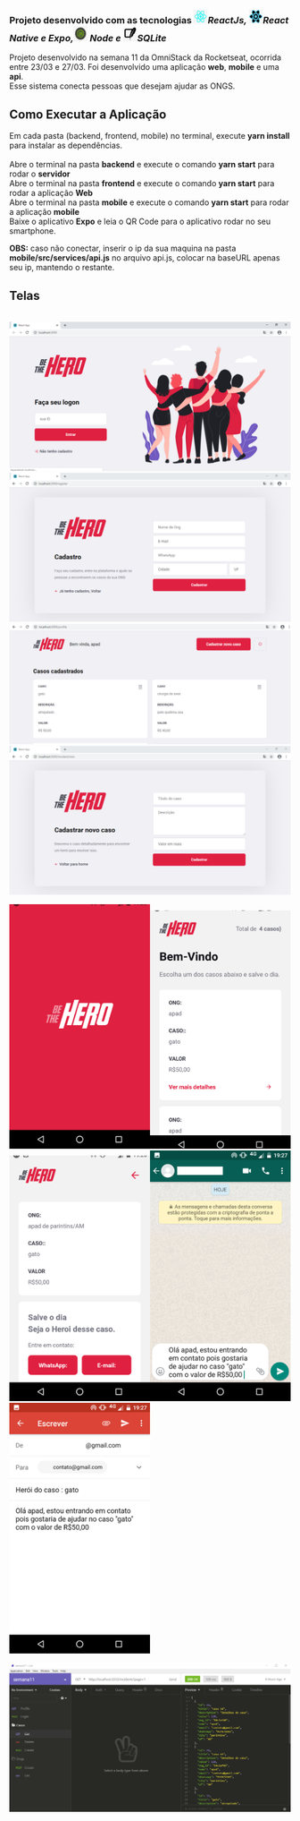 <h3>Projeto desenvolvido com as tecnologias <i><img src="tec-imgs/reactjs.jpg" height="25" width="25">ReactJs, <img src="tec-imgs/reactnative.jpg" height="25" width="25">React Native e Expo,<img src="tec-imgs/node.jpg" height="28" width="25"> Node e <img src="tec-imgs/sqlite.jpg" height="25" width="25">SQLite</i></h3>

Projeto desenvolvido na semana 11 da OmniStack da Rocketseat, ocorrida entre 23/03 e 27/03. Foi desenvolvido uma aplicação <b>web</b>, <b>mobile</b> e uma <b>api</b>.<br/>
Esse sistema conecta pessoas que desejam ajudar as ONGS.</br>

<h2>Como Executar a Aplicação</h2>

Em cada pasta (backend, frontend, mobile) no terminal, execute <b>yarn install</b> para instalar as dependências.</br></br>
Abre o terminal na pasta <b>backend</b> e execute o comando <b>yarn start</b> para rodar o <b>servidor</b></br>
Abre o terminal na pasta <b>frontend</b> e execute o comando <b>yarn start</b> para rodar a aplicação <b>Web</b></br>
Abre o terminal na pasta <b>mobile</b> e execute o comando <b>yarn start</b> para rodar a aplicação <b>mobile</b></br>
Baixe o aplicativo <b>Expo</b> e leia o QR Code para o aplicativo rodar no seu smartphone.

<b>OBS:</b> caso não conectar, inserir o ip da sua maquina na pasta  <b>mobile/src/services/api.js</b> no arquivo api.js, colocar na  baseURL apenas seu ip, mantendo o restante.

<h2>Telas</h2></br>

<img src="tec-imgs/tela1.png" width="100%" height="50%" >
<img src="tec-imgs/tela2.png" width="100%" height="50%" >
<img src="tec-imgs/tela3.png" width="100%" height="50%" >
<img src="tec-imgs/tela4.png" width="100%" height="50%" >

<img src="tec-imgs/tela5.png" width="50%" height="70%" ><img src="tec-imgs/tela6.png" width="50%" height="70%" >
<img src="tec-imgs/tela7.png" width="50%" height="70%" ><img src="tec-imgs/tela8.png" width="50%" height="70%" >
                      <img src="tec-imgs/tela9.png" width="50%" height="70%" >
                      
<img src="tec-imgs/telain.png" width="100%" height="50%" >


